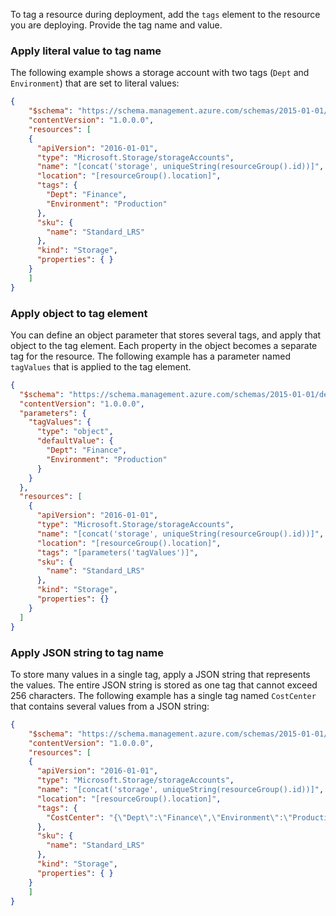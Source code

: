 To tag a resource during deployment, add the `tags` element to the resource you are deploying. Provide the tag name and value.

### Apply literal value to tag name
The following example shows a storage account with two tags (`Dept` and `Environment`) that are set to literal values:

```json
{
    "$schema": "https://schema.management.azure.com/schemas/2015-01-01/deploymentTemplate.json#",
    "contentVersion": "1.0.0.0",
    "resources": [
    {
      "apiVersion": "2016-01-01",
      "type": "Microsoft.Storage/storageAccounts",
      "name": "[concat('storage', uniqueString(resourceGroup().id))]",
      "location": "[resourceGroup().location]",
      "tags": {
        "Dept": "Finance",
        "Environment": "Production"
      },
      "sku": {
        "name": "Standard_LRS"
      },
      "kind": "Storage",
      "properties": { }
    }
    ]
}
```

### Apply object to tag element
You can define an object parameter that stores several tags, and apply that object to the tag element. Each property in the object becomes a separate tag for the resource. The following example has a parameter named `tagValues` that is applied to the tag element.

```json
{
  "$schema": "https://schema.management.azure.com/schemas/2015-01-01/deploymentTemplate.json#",
  "contentVersion": "1.0.0.0",
  "parameters": {
    "tagValues": {
      "type": "object",
      "defaultValue": {
        "Dept": "Finance",
        "Environment": "Production"
      }
    }
  },
  "resources": [
    {
      "apiVersion": "2016-01-01",
      "type": "Microsoft.Storage/storageAccounts",
      "name": "[concat('storage', uniqueString(resourceGroup().id))]",
      "location": "[resourceGroup().location]",
      "tags": "[parameters('tagValues')]",
      "sku": {
        "name": "Standard_LRS"
      },
      "kind": "Storage",
      "properties": {}
    }
  ]
}
```

### Apply JSON string to tag name

To store many values in a single tag, apply a JSON string that represents the values. The entire JSON string is stored as one tag that cannot exceed 256 characters. The following example has a single tag named `CostCenter` that contains several values from a JSON string:  

```json
{
    "$schema": "https://schema.management.azure.com/schemas/2015-01-01/deploymentTemplate.json#",
    "contentVersion": "1.0.0.0",
    "resources": [
    {
      "apiVersion": "2016-01-01",
      "type": "Microsoft.Storage/storageAccounts",
      "name": "[concat('storage', uniqueString(resourceGroup().id))]",
      "location": "[resourceGroup().location]",
      "tags": {
        "CostCenter": "{\"Dept\":\"Finance\",\"Environment\":\"Production\"}"
      },
      "sku": {
        "name": "Standard_LRS"
      },
      "kind": "Storage",
      "properties": { }
    }
    ]
}
```